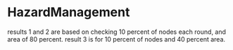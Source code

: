 # HazardManagement
results 1 and 2 are based on checking 10 percent of nodes each round, and area of 80 percent.
result 3 is for 10 percent of nodes and 40 percent area. 
